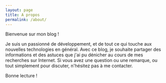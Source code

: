 ```yaml
---
layout: page
title: A propos
permalink: /about/
---
```


Bienvenue sur mon blog !

Je suis un passionné de développement, et de tout ce qui touche aux nouvelles technologies en général.
Avec ce blog, je souhaite partager des informations et des astuces que j'ai pu dénicher au cours de mes recherches sur Internet.
Si vous avez une question ou une remarque, ou tout simplement pour discuter, n'hésitez pas à me contacter.

Bonne lecture !
